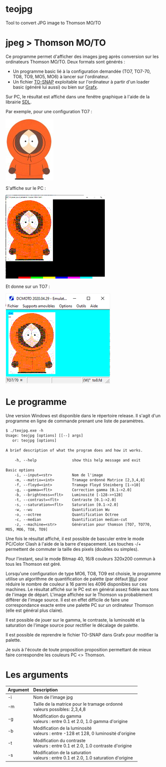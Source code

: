# teojpg
Tool to convert JPG image to Thomson MO/TO



# jpeg > Thomson MO/TO
Ce programme permet d'afficher des images jpeg après conversion sur les ordinateurs Thomson MO/TO.
Deux formats sont générés :
* Un programme basic lié à la configuration demandée (TO7, TO7-70, TO8, TO9, MO5, MO6) à lancer sur l'ordinateur.
* Un fichier [TO-SNAP](http://collection.thomson.free.fr/code/articles/prehisto_bulletin/page.php?XI=0&XJ=13) exploitable sur l'ordinateur à partir d'un loader basic (généré lui aussi) ou bien sur [Grafx](http://grafx2.chez.com/).

Sur PC, le résultat est affiché dans une fenêtre graphique à l'aide de la librairie [SDL](https://www.libsdl.org/).

Par exemple, pour une configuration TO7 :

![L'original](/samples/KennyMcCormick_small.jpg)

S'affiche sur le PC :

![teojpg](/samples/kenny_res.png)

Et donne sur un TO7 :

![dcmoto](/samples/ken_emul.png)

# Le programme
Une version Windows est disponible dans le répertoire release.
Il s'agit d'un programme en ligne de commande prenant une liste de paramètres.


	$ ./teojpg.exe -h
	Usage: teojpg [options] [[--] args]
	   or: teojpg [options]

	A brief description of what the program does and how it works.

		-h, --help                show this help message and exit

	Basic options
		-i, --input=<str>         Nom de l'image
		-m, --matrix=<int>        Tramage ordonné Matrice [2,3,4,8]
		-f, --floyd=<int>         Tramage Floyd Steinberg [1->10]
		-g, --gamma=<flt>         Correction gamma [0.1->2.0]
		-b, --brightness=<flt>    Luminosité [-128->+128]
		-t, --contrast=<flt>      Contraste [0.1->2.0]
		-s, --saturation=<flt>    Saturation [0.1->2.0]
		-w, --wu                  Quantification Wu
		-o, --octree              Quantification Octree
		-c, --median              Quantification median-cut
		-z, --machine=<str>       Génération pour thomson [TO7, TO770, MO5, MO6, TO8, TO9]


Une fois le résultat affiché, il est possible de basculer entre le mode PC/Color Clash à l'aide de la barre d'espacement.
Les touches -/+ permettent de commuter la taille des pixels (doubles ou simples).

Pour l'instant, seul le mode Bitmap 40, 16/8 couleurs 320x200 commun à tous les Thomson est géré.

Lorsqu'une configuration de type MO6, TO8, TO9 est choisie, le programme utilise un algorithme de quantification de palette (par défaut [Wu](https://www.ece.mcmaster.ca/~xwu/cq.c)) pour réduire le nombre de couleur à 16 parmi les 4096 disponibles sur ces machines. Le résultat affiché sur le PC est en général assez fidèle aux tons de l'image de départ. L'image affichée sur le Thomson va probablement différer de l'image source. Il est en effet difficile de faire une correspondance exacte entre une palette PC sur un ordinateur Thomson (elle est général plus claire).

Il est possible de jouer sur le gamma, le contraste, la luminosité et la saturation de l'image source pour rectifier le décalage de palette.

Il est possible de reprendre le fichier TO-SNAP dans Grafx pour modifier la palette.

Je suis à l'écoute de toute proposition proposition permettant de mieux faire correspondre les couleurs PC <> Thomson.

# Les arguments

| Argument       | Description         |
| :------------- | :----------         |
|-i              |Nom de l'image jpg                                   |
|-m              |Taille de la matrice pour le tramage ordonné<br>valeurs possibles: 2,3,4,8         |
|-g              |Modification du gamma<br>valeurs : entre 0.1 et 2.0, 1.0 gamma d'origine           |
|-b              |Modification de la luminosité<br>valeurs : entre -128 et 128, 0 luminosité d'origine       |
|-t              |Modification du contraste<br>valeurs : entre 0.1 et 2.0, 1.0 contraste d'origine           |
|-s              |Modification de la saturation<br>valeurs : entre 0.1 et 2.0, 1.0 saturation d'origine           |





